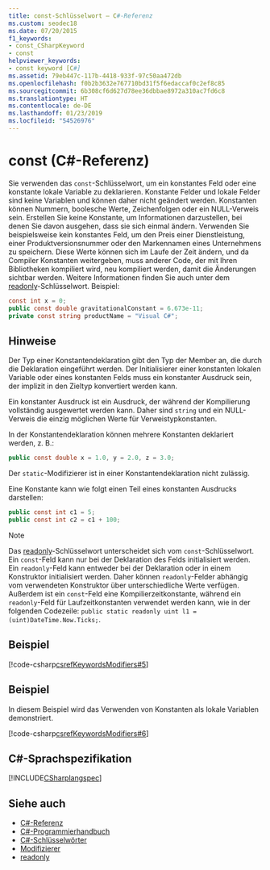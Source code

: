```yaml
---
title: const-Schlüsselwort – C#-Referenz
ms.custom: seodec18
ms.date: 07/20/2015
f1_keywords:
- const_CSharpKeyword
- const
helpviewer_keywords:
- const keyword [C#]
ms.assetid: 79eb447c-117b-4418-933f-97c50aa472db
ms.openlocfilehash: f0b2b3632e767710bd31f5f6edaccaf0c2ef8c85
ms.sourcegitcommit: 6b308cf6d627d78ee36dbbae8972a310ac7fd6c8
ms.translationtype: HT
ms.contentlocale: de-DE
ms.lasthandoff: 01/23/2019
ms.locfileid: "54526976"
---
```

# <a name="const-c-reference"></a>const (C#-Referenz)

Sie verwenden das `const`-Schlüsselwort, um ein konstantes Feld oder eine konstante lokale Variable zu deklarieren. Konstante Felder und lokale Felder sind keine Variablen und können daher nicht geändert werden. Konstanten können Nummern, boolesche Werte, Zeichenfolgen oder ein NULL-Verweis sein. Erstellen Sie keine Konstante, um Informationen darzustellen, bei denen Sie davon ausgehen, dass sie sich einmal ändern. Verwenden Sie beispielsweise kein konstantes Feld, um den Preis einer Dienstleistung, einer Produktversionsnummer oder den Markennamen eines Unternehmens zu speichern. Diese Werte können sich im Laufe der Zeit ändern, und da Compiler Konstanten weitergeben, muss anderer Code, der mit Ihren Bibliotheken kompiliert wird, neu kompiliert werden, damit die Änderungen sichtbar werden. Weitere Informationen finden Sie auch unter dem [readonly](../../../csharp/language-reference/keywords/readonly.md)-Schlüsselwort. Beispiel:

```csharp
const int x = 0;
public const double gravitationalConstant = 6.673e-11;
private const string productName = "Visual C#";
```

## <a name="remarks"></a>Hinweise

Der Typ einer Konstantendeklaration gibt den Typ der Member an, die durch die Deklaration eingeführt werden. Der Initialisierer einer konstanten lokalen Variable oder eines konstanten Felds muss ein konstanter Ausdruck sein, der implizit in den Zieltyp konvertiert werden kann.

Ein konstanter Ausdruck ist ein Ausdruck, der während der Kompilierung vollständig ausgewertet werden kann. Daher sind `string` und ein NULL-Verweis die einzig möglichen Werte für Verweistypkonstanten.

In der Konstantendeklaration können mehrere Konstanten deklariert werden, z. B.:

```csharp
public const double x = 1.0, y = 2.0, z = 3.0;
```

Der `static`-Modifizierer ist in einer Konstantendeklaration nicht zulässig.

Eine Konstante kann wie folgt einen Teil eines konstanten Ausdrucks darstellen:

```csharp
public const int c1 = 5;
public const int c2 = c1 + 100;
```

> [!NOTE]
> Das [readonly](../../../csharp/language-reference/keywords/readonly.md)-Schlüsselwort unterscheidet sich vom `const`-Schlüsselwort. Ein `const`-Feld kann nur bei der Deklaration des Felds initialisiert werden. Ein `readonly`-Feld kann entweder bei der Deklaration oder in einem Konstruktor initialisiert werden. Daher können `readonly`-Felder abhängig vom verwendeten Konstruktor über unterschiedliche Werte verfügen. Außerdem ist ein `const`-Feld eine Kompilierzeitkonstante, während ein `readonly`-Feld für Laufzeitkonstanten verwendet werden kann, wie in der folgenden Codezeile: `public static readonly uint l1 = (uint)DateTime.Now.Ticks;`.

## <a name="example"></a>Beispiel

[!code-csharp[csrefKeywordsModifiers#5](~/samples/snippets/csharp/VS_Snippets_VBCSharp/csrefKeywordsModifiers/CS/csrefKeywordsModifiers.cs#5)]

## <a name="example"></a>Beispiel

In diesem Beispiel wird das Verwenden von Konstanten als lokale Variablen demonstriert.

[!code-csharp[csrefKeywordsModifiers#6](~/samples/snippets/csharp/VS_Snippets_VBCSharp/csrefKeywordsModifiers/CS/csrefKeywordsModifiers.cs#6)]

## <a name="c-language-specification"></a>C#-Sprachspezifikation

[!INCLUDE[CSharplangspec](~/includes/csharplangspec-md.md)]

## <a name="see-also"></a>Siehe auch

- [C#-Referenz](../../../csharp/language-reference/index.md)
- [C#-Programmierhandbuch](../../../csharp/programming-guide/index.md)
- [C#-Schlüsselwörter](../../../csharp/language-reference/keywords/index.md)
- [Modifizierer](../../../csharp/language-reference/keywords/modifiers.md)
- [readonly](../../../csharp/language-reference/keywords/readonly.md)
